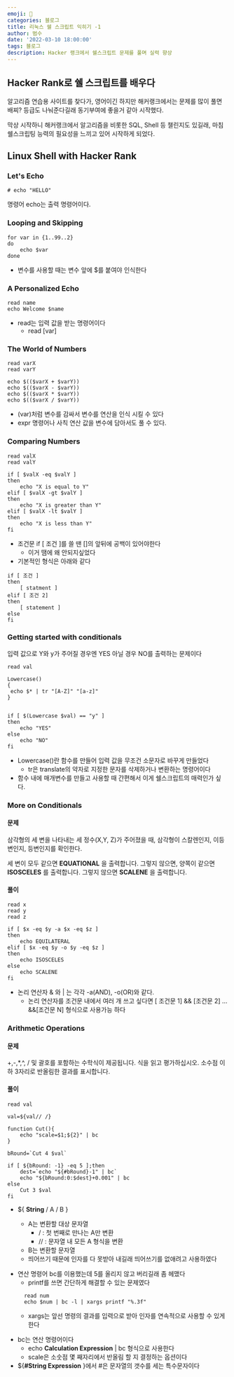 ```yaml
---
emoji: 🏃
categories: 블로그
title: 리눅스 쉘 스크립트 익히기 -1
author: 범수
date: '2022-03-10 18:00:00'
tags: 블로그
description: Hacker 랭크에서 쉘스크립트 문제를 풀며 실력 향상
---
```


## Hacker Rank로 쉘 스크립트를 배우다

알고리즘 연습용 사이트를 찾다가, 영어이긴 하지만 해커랭크에서는 문제를 많이 풀면 배찌? 등급도 나눠준다길래 동기부여에 좋을거 같아 시작했다.

막상 시작하니 해커랭크에서 알고리즘을 비롯한 SQL, Shell 등 챌린지도 있길래, 마침 쉘스크립팅 능력의 필요성을 느끼고 있어 시작하게 되었다.

## Linux Shell with Hacker Rank

### Let's Echo

```shell
# echo "HELLO"
```

명령어 echo는 출력 명령어이다.

### Looping and Skipping

```shell
for var in {1..99..2}
do
    echo $var
done
```

- 변수를 사용할 때는 변수 앞에 $를 붙여야 인식한다

### A Personalized Echo

```shell
read name
echo Welcome $name
```

- read는 입력 값을 받는 명령어이다
  - read [var]

### The World of Numbers

```shell
read varX
read varY

echo $(($varX + $varY))
echo $(($varX - $varY))
echo $(($varX * $varY))
echo $(($varX / $varY))
```

- (var)처럼 변수를 감싸서 변수를 연산을 인식 시킬 수 있다
- expr 명령어나 사칙 연산 값을 변수에 담아서도 풀 수 있다.

### Comparing Numbers

```shell
read valX
read valY

if [ $valX -eq $valY ]
then
    echo "X is equal to Y"
elif [ $valX -gt $valY ]
then
    echo "X is greater than Y"
elif [ $valX -lt $valY ]
then
    echo "X is less than Y"
fi
```

- 조건문 if [ 조건 ]를 쓸 땐 []의 앞뒤에 공백이 있어야한다
  - 이거 땜에 왜 안되지싶었다
- 기본적인 형식은 아래와 같다

```shell
if [ 조건 ]
then
    [ statment ]
elif [ 조건 2]
then
    [ statement ]
else
fi

```

### Getting started with conditionals

입력 값으로 Y와 y가 주어질 경우엔 YES 아닐 경우 NO를 출력하는 문제이다

```shell
read val

Lowercase()
{
 echo $* | tr "[A-Z]" "[a-z]"
}


if [ $(Lowercase $val) == "y" ]
then
    echo "YES"
else
    echo "NO"
fi
```

- Lowercase()란 함수를 만들어 입력 값을 무조건 소문자로 바꾸게 만들었다
  - tr은 translate의 약자로 지정한 문자를 삭제하거나 변환하는 명령어이다
- 함수 내에 매개변수를 만들고 사용할 때 간편해서 이게 쉘스크립트의 매력인가 싶다.

### More on Conditionals

#### 문제

삼각형의 세 변을 나타내는 세 정수(X,Y, Z)가 주어졌을 때, 삼각형이 스칼렌인지, 이등변인지, 등변인지를 확인한다.

세 변이 모두 같으면 **EQUATIONAL** 을 출력합니다.
그렇지 않으면, 양쪽이 같으면 **ISOSCELES** 를 출력합니다.
그렇지 않으면 **SCALENE** 을 출력합니다.

#### 풀이

```shell
read x
read y
read z

if [ $x -eq $y -a $x -eq $z ]
then
    echo EQUILATERAL
elif [ $x -eq $y -o $y -eq $z ]
then
    echo ISOSCELES
else
    echo SCALENE
fi

```

- 논리 연산자 & 와 | 는 각각 -a(AND), -o(OR)와 같다.
  - 논리 연산자를 조건문 내에서 여러 개 쓰고 싶다면 [ 조건문 1] && [조건문 2] ... &&[조건문 N] 형식으로 사용가능 하다

### Arithmetic Operations

#### 문제

+,-,\*,^, / 및 괄호를 포함하는 수학식이 제공됩니다. 식을 읽고 평가하십시오. 소수점 이하 3자리로 반올림한 결과를 표시합니다.

#### 풀이

```shell
read val

val=${val// /}

function Cut(){
    echo "scale=$1;${2}" | bc
}

bRound=`Cut 4 $val`

if [ ${bRound: -1} -eq 5 ];then
    dest=`echo "${#bRound}-1" | bc`
    echo "${bRound:0:$dest}+0.001" | bc
else
    Cut 3 $val
fi
```

- ${ **String** / A / B }

  - A는 변환할 대상 문자열
    - / : 첫 번째로 만나는 A만 변환
    - // : 문자열 내 모든 A 형식을 변환
  - B는 변환할 문자열
  - 띄어쓰기 때문에 인자를 다 못받아 내길래 띄어쓰기를 없애려고 사용하였다

* 연산 명령어 bc를 이용했는데 5를 올리지 않고 버리길래 좀 헤맸다
  - printf를 쓰면 간단하게 해결할 수 있는 문제였다
  ```shell
    read num
    echo $num | bc -l | xargs printf "%.3f"
  ```
  - xargs는 앞선 명령의 결과를 입력으로 받아 인자를 연속적으로 사용할 수 있게한다

- bc는 연산 명령어이다
  - echo **Calculation Expression** | bc 형식으로 사용한다
  - scale은 소숫점 몇 째자리에서 반올림 할 지 결정하는 옵션이다
- ${**#String Expression** }에서 #은 문자열의 갯수를 세는 특수문자이다
